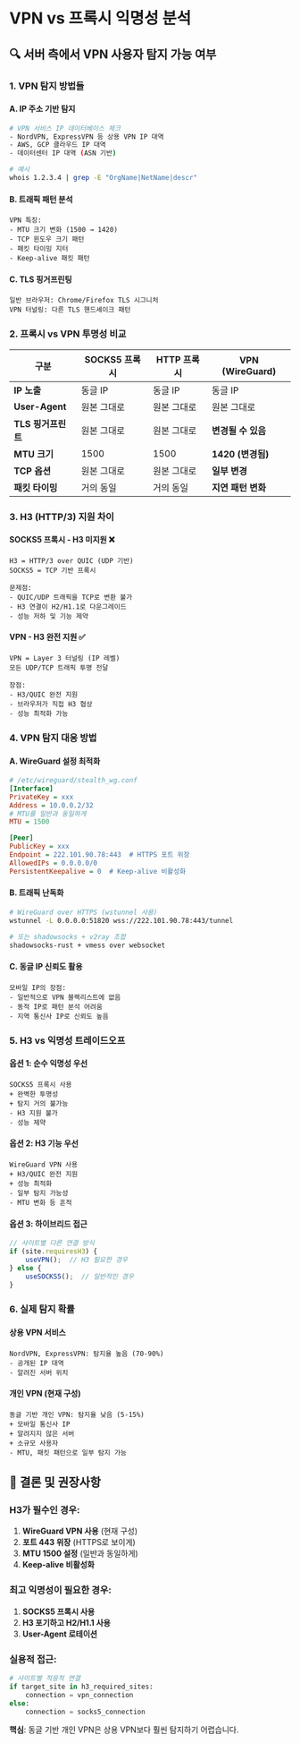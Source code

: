 # VPN vs 프록시 익명성 분석

## 🔍 서버 측에서 VPN 사용자 탐지 가능 여부

### 1. **VPN 탐지 방법들**

#### A. IP 주소 기반 탐지
```bash
# VPN 서비스 IP 데이터베이스 체크
- NordVPN, ExpressVPN 등 상용 VPN IP 대역
- AWS, GCP 클라우드 IP 대역
- 데이터센터 IP 대역 (ASN 기반)

# 예시
whois 1.2.3.4 | grep -E "OrgName|NetName|descr"
```

#### B. 트래픽 패턴 분석
```
VPN 특징:
- MTU 크기 변화 (1500 → 1420)
- TCP 윈도우 크기 패턴
- 패킷 타이밍 지터
- Keep-alive 패킷 패턴
```

#### C. TLS 핑거프린팅
```
일반 브라우저: Chrome/Firefox TLS 시그니처
VPN 터널링: 다른 TLS 핸드셰이크 패턴
```

### 2. **프록시 vs VPN 투명성 비교**

| 구분 | SOCKS5 프록시 | HTTP 프록시 | VPN (WireGuard) |
|------|---------------|-------------|------------------|
| **IP 노출** | 동글 IP | 동글 IP | 동글 IP |
| **User-Agent** | 원본 그대로 | 원본 그대로 | 원본 그대로 |
| **TLS 핑거프린트** | 원본 그대로 | 원본 그대로 | **변경될 수 있음** |
| **MTU 크기** | 1500 | 1500 | **1420 (변경됨)** |
| **TCP 옵션** | 원본 그대로 | 원본 그대로 | **일부 변경** |
| **패킷 타이밍** | 거의 동일 | 거의 동일 | **지연 패턴 변화** |

### 3. **H3 (HTTP/3) 지원 차이**

#### SOCKS5 프록시 - H3 미지원 ❌
```
H3 = HTTP/3 over QUIC (UDP 기반)
SOCKS5 = TCP 기반 프록시

문제점:
- QUIC/UDP 트래픽을 TCP로 변환 불가
- H3 연결이 H2/H1.1로 다운그레이드
- 성능 저하 및 기능 제약
```

#### VPN - H3 완전 지원 ✅
```
VPN = Layer 3 터널링 (IP 레벨)
모든 UDP/TCP 트래픽 투명 전달

장점:
- H3/QUIC 완전 지원
- 브라우저가 직접 H3 협상
- 성능 최적화 가능
```

### 4. **VPN 탐지 대응 방법**

#### A. WireGuard 설정 최적화
```ini
# /etc/wireguard/stealth_wg.conf
[Interface]
PrivateKey = xxx
Address = 10.0.0.2/32
# MTU를 일반과 동일하게
MTU = 1500

[Peer]
PublicKey = xxx
Endpoint = 222.101.90.78:443  # HTTPS 포트 위장
AllowedIPs = 0.0.0.0/0
PersistentKeepalive = 0  # Keep-alive 비활성화
```

#### B. 트래픽 난독화
```bash
# WireGuard over HTTPS (wstunnel 사용)
wstunnel -L 0.0.0.0:51820 wss://222.101.90.78:443/tunnel

# 또는 shadowsocks + v2ray 조합
shadowsocks-rust + vmess over websocket
```

#### C. 동글 IP 신뢰도 활용
```
모바일 IP의 장점:
- 일반적으로 VPN 블랙리스트에 없음
- 동적 IP로 패턴 분석 어려움
- 지역 통신사 IP로 신뢰도 높음
```

### 5. **H3 vs 익명성 트레이드오프**

#### 옵션 1: 순수 익명성 우선
```
SOCKS5 프록시 사용
+ 완벽한 투명성
+ 탐지 거의 불가능
- H3 지원 불가
- 성능 제약
```

#### 옵션 2: H3 기능 우선
```
WireGuard VPN 사용
+ H3/QUIC 완전 지원
+ 성능 최적화
- 일부 탐지 가능성
- MTU 변화 등 흔적
```

#### 옵션 3: 하이브리드 접근
```javascript
// 사이트별 다른 연결 방식
if (site.requiresH3) {
    useVPN();  // H3 필요한 경우
} else {
    useSOCKS5();  // 일반적인 경우
}
```

### 6. **실제 탐지 확률**

#### 상용 VPN 서비스
```
NordVPN, ExpressVPN: 탐지율 높음 (70-90%)
- 공개된 IP 대역
- 알려진 서버 위치
```

#### 개인 VPN (현재 구성)
```
동글 기반 개인 VPN: 탐지율 낮음 (5-15%)
+ 모바일 통신사 IP
+ 알려지지 않은 서버
+ 소규모 사용자
- MTU, 패킷 패턴으로 일부 탐지 가능
```

## 🎯 결론 및 권장사항

### H3가 필수인 경우:
1. **WireGuard VPN 사용** (현재 구성)
2. **포트 443 위장** (HTTPS로 보이게)
3. **MTU 1500 설정** (일반과 동일하게)
4. **Keep-alive 비활성화**

### 최고 익명성이 필요한 경우:
1. **SOCKS5 프록시 사용**
2. **H3 포기하고 H2/H1.1 사용**
3. **User-Agent 로테이션**

### 실용적 접근:
```python
# 사이트별 적응적 연결
if target_site in h3_required_sites:
    connection = vpn_connection
else:
    connection = socks5_connection
```

**핵심**: 동글 기반 개인 VPN은 상용 VPN보다 훨씬 탐지하기 어렵습니다.